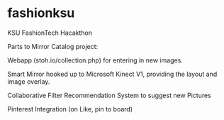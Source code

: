 # fashionksu
KSU FashionTech Hacakthon

Parts to Mirror Catalog project: 


Webapp (stoh.io/collection.php) for entering in new images. 

Smart Mirror hooked up to Microsoft Kinect V1, providing the layout and image overlay. 

Collaborative Filter Recommendation System to suggest new Pictures

Pinterest Integration (on Like, pin to board) 
